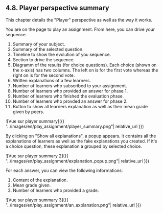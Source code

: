 ## 4.8. Player perspective summary

This chapter details the "Player" perspective as well as the way it works.

You are on the page to play an assignment. From here, you can drive your sequence.
1. Summary of your subject.
2. Summary of the selected question.
3. Timeline to show the evolution of you sequence.
4. Section to drive the sequence.
5. Diagramm of the results (for choice questions). Each choice (shown on the x-axis) has two columns. The left on is for the first vote whereas the right on is for the second vote.
6. Written explanations of a few learners.
7. Number of learners who subscribed to your assignment.
8. Number of learners who provided an answer for phase 1.
9. Number of learners who finished the evaluation phase.
10. Number of learners who provded an answer for phase 2.
11. Button to show all learners explanation as well as their mean grade given by peers.

![Vue sur player summary]({{ "../images/en/play_assignment/player_summary.png"| relative_url }})

By clicking on "Show all explanations", a popup appears. It contains all the explanations of learners as well as the fake explanations you created. If it's a choice question, these explanation a grouped by selected choice.

![Vue sur player summary 2]({{ "../images/en/play_assignment/explanation_popup.png"| relative_url }})

For each answer, you can view the following informations:
1. Content of the explanation.
2. Mean grade given.
3. Number of learners who provided a grade.

![Vue sur player summary 3]({{ "../images/en/play_assignment/an_explanation.png"| relative_url }})

